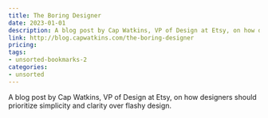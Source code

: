 ```yaml
---
title: The Boring Designer
date: 2023-01-01
description: A blog post by Cap Watkins, VP of Design at Etsy, on how designers should prioritize simplicity and clarity over flashy design.
link: http://blog.capwatkins.com/the-boring-designer
pricing: 
tags: 
- unsorted-bookmarks-2 
categories: 
- unsorted 
---
```


A blog post by Cap Watkins, VP of Design at Etsy, on how designers should prioritize simplicity and clarity over flashy design.